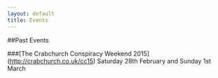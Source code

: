```yaml
---
layout: default
title: Events
---
```


##Past Events

###[The Crabchurch Conspiracy Weekend 2015] (http://crabchurch.co.uk/cc15)
Saturday 28th February and Sunday 1st March

